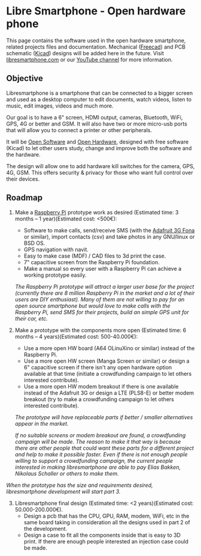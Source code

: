 Libre Smartphone - Open hardware phone
======================================

This page contains the software used in the open hardware smartphone, related projects files and documentation. Mechanical ([Freecad](http://freecadweb.org/)) and PCB schematic ([Kicad](http://kicad-pcb.org/)) designs will be added here in the future. Visit [libresmartphone.com](http://libresmartphone.com/open-hardware-smartphone/) or our [YouTube channel](https://www.youtube.com/channel/UC1UttFNKDiN2uA525Pe3ijA) for more information.

## Objective

Libresmartphone is a smartphone that can be connected to a bigger screen and used as a desktop computer to edit documents, watch videos, listen to music, edit images, videos and much more.

Our goal is to have a 6" screen, HDMI output, cameras, Bluetooth, WiFi, GPS, 4G or better and GSM. It will also have two or more micro-usb ports that will allow you to connect a printer or other peripherals.

It will be [Open Software](https://en.wikipedia.org/wiki/Open-source_software) and [Open Hardware](https://en.wikipedia.org/wiki/Open-source_hardware), designed with free software (Kicad) to let other users study, change and improve both the software and the hardware.

The design will allow one to add hardware kill switches for the camera, GPS, 4G, GSM.  This offers security & privacy for those who want full control over their devices.

## Roadmap

1. Make a [Raspberry Pi](https://www.raspberrypi.org/) prototype work as desired (Estimated time: 3 months – 1 year)(Estimated cost: <500€):
   * Software to make calls, send/receive SMS (with the [Adafruit 3G Fona](https://www.adafruit.com/product/2696) or similar), import contacts (csv) and take photos in any GNU/linux or BSD OS.
   * GPS navigation with navit.
   * Easy to make case (MDF) / CAD files to 3d print the case.
   * 7" capacitive screen from the Raspberry Pi foundation.
   * Make a manual so every user with a Raspberry Pi can achieve a working prototype easily.

   *The Raspberry Pi prototype will attract a larger user base for the project (currently there are 8 million Raspberry Pi in the market and a lot of their users are DIY enthusiast). Many of them are not willing to pay for an open source smartphone but would love to make calls with the Raspberry Pi, send SMS for their projects, build an simple GPS unit for their car, etc.*

2. Make a prototype with the components more open (Estimated time: 6 months – 4 years)(Estimated cost: 500-40.000€):
   * Use a more open HW board (A64 OLinuXino or similar) instead of the Raspberry Pi.
   * Use a more open HW screen (Manga Screen or similar) or design a 6" capacitive screen if there isn't any open hardware option available at that time (initiate a crowdfunding campaign to let others interested contribute).
   * Use a more open HW modem breakout if there is one available instead of the Adafruit 3G or design a LTE (PLS8-E) or better modem breakout (try to make a crowdfunding campaign to let others interested contribute).

   *The prototype will have replaceable parts if better / smaller alternatives appear in the market.*

   *If no suitable screens or modem breakout are found, a crowdfunding campaign will be made. The reason to make it that way is because there are other people that could want these parts for a different project and help to make it possible faster. Even if there is not enough people willing to support a crowdfunding campaign, the current people interested in making libresmartphone are able to pay Elias Bakken, Nikolaus Schaller or others to make them.*

*When the prototype has the size and requirements desired, libresmartphone development will start part 3.*

3. Libresmartphone final design (Estimated time: <2 years)(Estimated cost: 50.000-200.000€).
   * Design a pcb that has the CPU, GPU, RAM, modem, WiFi, etc in the same board taking in consideration all the designs used in part 2 of the development.
   * Design a case to fit all the components inside that is easy to 3D print. If there are enough people interested an injection case could be made.


